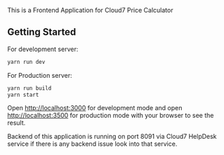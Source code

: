 This is a Frontend Application for Cloud7 Price Calculator 

## Getting Started

For development server:

```bash
yarn run dev
```
For Production server:

```bash
yarn run build
yarn start
```

Open [http://localhost:3000](http://localhost:3000) for development mode and open [http://localhost:3500](http://localhost:3600) for production mode with your browser to see the result.

Backend of this application is running on port 8091 via Cloud7 HelpDesk service if there is any backend issue look into that service.
